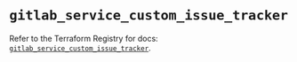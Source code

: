 # `gitlab_service_custom_issue_tracker`

Refer to the Terraform Registry for docs: [`gitlab_service_custom_issue_tracker`](https://registry.terraform.io/providers/gitlabhq/gitlab/17.5.0/docs/resources/service_custom_issue_tracker).
